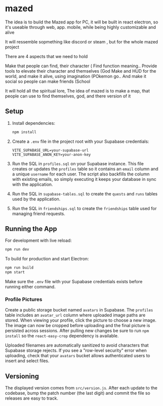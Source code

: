 # mazed

The idea is to build the Mazed app for PC, it will be built in react electron, so it's useable through web, app. mobile, while being highly customizable and alive

It will ressemble sopmething like discord or steam , but for the whole mazed project

There are 4 aspects that we need to hold

Make that people can find, their character ( Find function meaning..
Provide tools to elevate their character and themselves (God
Make and HUD for the world, and make it alive, using imagination (POkemon go..
And make it social so people can make friends (School

It will hold all the spiritual lore,
The idea of mazed is to make a map, that people can use to find themselves, god, and there version of it

## Setup

1. Install dependencies:
   ```bash
   npm install
   ```
2. Create a `.env` file in the project root with your Supabase credentials:

   ```
   VITE_SUPABASE_URL=your-supabase-url
   VITE_SUPABASE_ANON_KEY=your-anon-key
   ```

3. Run the SQL in `profiles.sql` on your Supabase instance. This file creates
   or updates the `profiles` table so it contains an `email` column and a
   unique `username` for each user. The script also backfills the column with
   existing emails, so simply executing it keeps your database in sync with the
   application.

4. Run the SQL in `supabase-tables.sql` to create the `quests` and `runs`
   tables used by the application.
5. Run the SQL in `friendships.sql` to create the `friendships` table used for
   managing friend requests.

## Running the App

For development with live reload:

```bash
npm run dev
```

To build for production and start Electron:

```bash
npm run build
npm start
```

Make sure the `.env` file with your Supabase credentials exists before running either command.

### Profile Pictures

Create a public storage bucket named `avatars` in Supabase. The `profiles`
table includes an `avatar_url` column where uploaded image paths are stored.
When viewing your profile, click the picture to choose a new image. The image
can now be cropped before uploading and the final picture is persisted across
sessions. After pulling new changes be sure to run `npm install` so the
`react-easy-crop` dependency is available.

Uploaded filenames are automatically sanitized to avoid characters that
Supabase storage rejects. If you see a "row-level security" error when uploading,
check that your `avatars` bucket allows authenticated users to insert and select
files.

## Versioning

The displayed version comes from `src/version.js`. After each update to the
codebase, bump the patch number (the last digit) and commit the file so
releases are easy to track.
